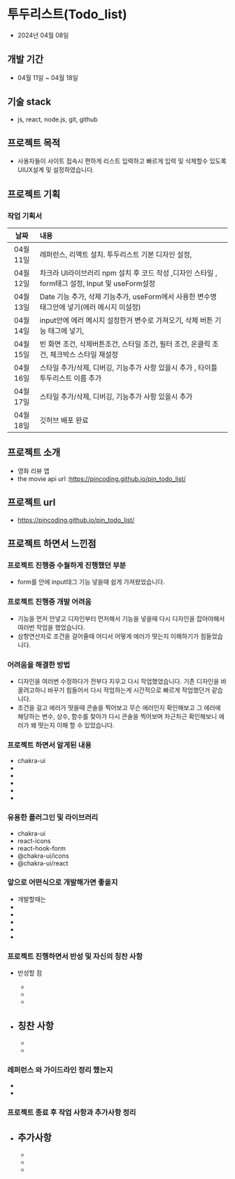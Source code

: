 # 투두리스트(Todo_list)

- 2024년 04월 08일

## 개발 기간

- 04월 11일 ~ 04월 18일

## 기술 stack

- js, react, node.js, git, github

## 프로젝트 목적

- 사용자들이 사이트 접속시 편하게 리스트 입력하고 빠르게 입력 및 삭제할수 있도록 UIUX설계 및 설정하였습니다.

## 프로젝트 기획

### 작업 기획서

|   날짜   | 내용                                                                                           |
| :------: | :--------------------------------------------------------------------------------------------- |
| 04월11일 | 레퍼런스, 리액트 설치. 투두리스트 기본 디자인 설정,                                            |
| 04월12일 | 차크라 UI라이브러리 npm 설치 후 코드 작성 ,디자인 스타일 , form태그 설정, Input 및 useForm설정 |
| 04월13일 | Date 기능 추가, 삭제 기능추가, useForm에서 사용한 변수명 태그안에 넣기(에러 메시지 미설정)     |
| 04월14일 | input안에 에러 메시지 설정한거 변수로 가져오기, 삭제 버튼 기능 태그에 넣기,                    |
| 04월15일 | 빈 화면 조건, 삭제버튼조건, 스타일 조건, 필터 조건, 온클릭 조건, 체크박스 스타일 재설정        |
| 04월16일 | 스타일 추가/삭제, 디버깅, 기능추가 사항 있을시 추가 , 타이틀 투두리스트 이름 추가              |
| 04월17일 | 스타일 추가/삭제, 디버깅, 기능추가 사항 있을시 추가                                            |
| 04월18일 | 깃허브 배포 완료                                                                               |

## 프로젝트 소개

- 영화 리뷰 앱
- the movie api url :https://pincoding.github.io/pin_todo_list/

## 프로젝트 url

- https://pincoding.github.io/pin_todo_list/

## 프로젝트 하면서 느낀점

### 프로젝트 진행중 수월하게 진행했던 부분

- form를 안에 input태그 기능 넣을때 쉽게 가져왔었습니다.

### 프로젝트 진행중 개발 어려움

- 기능을 먼저 안넣고 디자인부터 먼저해서 기능을 넣을때 다시 디자인을 잡아야해서 여러번 작업을 했었습니다.
- 삼항연산자로 조건을 걸어줄때 어디서 어떻게 에러가 떳는지 이해하기가 힘들었습니다.

### 어려움을 해결한 방법

- 디자인을 여러번 수정하다가 전부다 지우고 다시 작업했었습니다. 기존 디자인을 바꿀려고하니 바꾸기 힘들어서 다시 작업하는게 시간적으로 빠르게 작업했던거 같습니다.  
- 조건을 걸고 에러가 떳을때 콘솔을 찍어보고 무슨 에러인지 확인해보고 그 에러에 해당하는 변수, 상수, 함수를 찾아가 다시 콘솔을 찍어보며 차근차근 확인해보니 에러가 왜 떳는지 이해 할 수 있었습니다. 

### 프로젝트 하면서 알게된 내용

- chakra-ui
- 
- 
- 
- 
- 

### 유용한 플러그인 및 라이브러리

- chakra-ui
- react-icons
- react-hook-form
- @chakra-ui/icons
- @chakra-ui/react

### 앞으로 어떤식으로 개발해가면 좋을지

- 개발할때는 
- 
- 
- 
- 
- 

### 프로젝트 진행하면서 반성 및 자신의 칭찬 사항

- 반성할 점

  - 
  - 
  - 

- 칭찬 사항
  - 
  - 
  - 

### 레퍼런스 와 가이드라인 정리 했는지

- 
- 

### 프로젝트 종료 후 작업 사항과 추가사항 정리

- 추가사항
  - 
  - 
  - 
  - 
